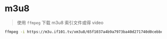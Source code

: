 # m3u8

> 使用 `ffmpeg` 下载 m3u8 索引文件或得 video

```bash
ffmpeg -i https://m3u.if101.tv/xm3u8/65f1037a4b9a7973ba40d271740d0cebbd51caf3c5645478a7597f0890da43269921f11e97d0da21.m3u8 -c copy season3_08.mp4
```
